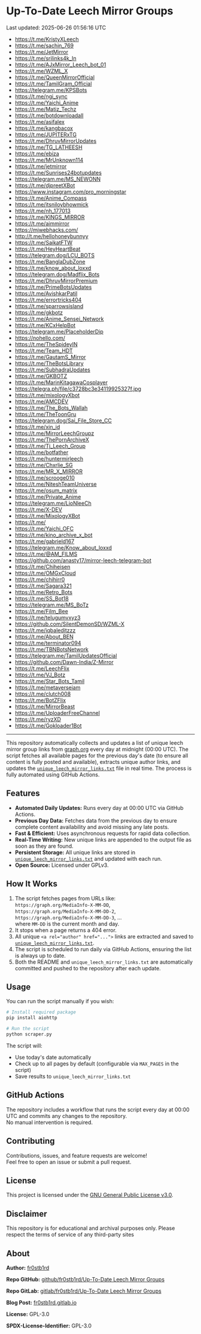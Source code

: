# Up-To-Date Leech Mirror Groups

Last updated: 2025-06-26 01:56:16 UTC

- https://t.me/KristyXLeech
- https://t.me/sachin_769
- https://t.me/JetMirror
- https://t.me/srilinks4k_In
- https://t.me/AJxMirror_Leech_bot_01
- https://t.me/WZML_X
- https://t.me/QueenMirrorOfficial
- https://t.me/TamilGram_Official
- https://telegram.me/KPSBots
- https://t.me/ngi_sync
- https://t.me/Yaichi_Anime
- https://t.me/Matiz_Techz
- https://t.me/botdownloadall
- https://t.me/asifalex
- https://t.me/kangbacox
- https://t.me/JUPITERxTG
- https://t.me/DhruvMirrorUpdates
- https://t.me/TG_LATHEESH
- https://t.me/ebiza
- https://t.me/MrUnknown114
- https://t.me/jetmirror
- https://t.me/Sunrises24botupdates
- https://telegram.me/MS_NEWONN
- https://t.me/djpreetXBot
- https://www.instagram.com/pro_morningstar
- https://t.me/Anime_Compass
- https://t.me/itsniloybhowmick
- https://t.me/nh_177013
- https://t.me/KINGS_MIRROR
- https://t.me/aimmirror
- https://mjwebhacks.com/
- http://t.me/hellohoneybunnyy
- https://t.me/SaikatFTW
- https://t.me/HeyHeartBeat
- https://telegram.dog/LCU_BOTS
- https://t.me/BanglaDubZone
- https://t.me/know_about_loxxd
- https://telegram.dog/Madflix_Bots
- https://t.me/DhruvMirrorPremium
- https://t.me/PrimeBotsUpdates
- https://t.me/AvishkarPatil
- https://t.me/errortricks404
- https://t.me/sparrowsisland
- https://t.me/gkbotz
- https://t.me/Anime_Sensei_Network
- https://t.me/KCxHelpBot
- https://telegram.me/PlaceholderDip
- https://nohello.com/
- https://t.me/TheSpideyIN
- https://t.me/Team_HDT
- https://t.me/GautamS_Mirror
- https://t.me/TheBotsLibrary
- https://t.me/SubhadraUpdates
- https://t.me/GKBOTZ
- https://t.me/MarinKitagawaCosplayer
- https://telegra.ph/file/c3728bc3e34119925327f.jpg
- https://t.me/mixologyXbot
- https://t.me/AMCDEV
- https://t.me/The_Bots_Wallah
- https://t.me/TheToonGru
- https://telegram.dog/Sai_File_Store_CC
- https://t.me/xin_id
- https://t.me/MirrorLeechGroupz
- https://t.me/ThePornArchiveX
- https://t.me/Tj_Leech_Group
- https://t.me/botfather
- https://t.me/huntermirleech
- https://t.me/Chxrlie_SG
- https://t.me/MR_X_MIRROR
- https://t.me/scrooge010
- https://t.me/NiteshTeamUniverse
- https://t.me/osum_matrix
- https://t.me/Private_Anime
- https://telegram.me/LioNleeCh
- https://t.me/X-DEV
- https://t.me/MixologyXBot
- https://t.me/
- https://t.me/Yaichi_OFC
- https://t.me/kino_archive_x_bot
- https://t.me/gabrield167
- https://telegram.me/Know_about_loxxd
- https://t.me/@AM_FILMS
- https://github.com/anasty17/mirror-leech-telegram-bot
- https://t.me/Chiheisen
- https://t.me/OMGxCloud
- https://t.me/chihirr0
- https://t.me/Sagara321
- https://t.me/Retro_Bots
- https://t.me/SS_Bot18
- https://telegram.me/MS_BoTz
- https://t.me/Film_Bee
- https://t.me/telugumvxyz3
- https://github.com/SilentDemonSD/WZML-X
- https://t.me/iqbaleditzzz
- https://t.me/About_BEN
- https://t.me/terminator094
- https://t.me/TBNBotsNetwork
- https://telegram.me/TamilUpdatesOfficial
- https://github.com/Dawn-India/Z-Mirror
- https://t.me/LeechFlix
- https://t.me/VJ_Botz
- https://t.me/Star_Bots_Tamil
- https://t.me/metaverseiam
- https://t.me/clutch008
- https://t.me/BotZFlix
- https://t.me/MirrorBeast
- https://t.me/UploaderFreeChannel
- https://t.me/ryzXD
- https://t.me/Gokloader1Bot

---

This repository automatically collects and updates a list of unique leech mirror group links from [graph.org](https://graph.org) every day at midnight (00:00 UTC). The script fetches all available pages for the previous day's date (to ensure all content is fully posted and available), extracts unique author links, and updates the [`unique_leech_mirror_links.txt`](unique_leech_mirror_links.txt) file in real time. The process is fully automated using GitHub Actions.

## Features

- **Automated Daily Updates:** Runs every day at 00:00 UTC via GitHub Actions.
- **Previous Day Data:** Fetches data from the previous day to ensure complete content availability and avoid missing any late posts.
- **Fast & Efficient:** Uses asynchronous requests for rapid data collection.
- **Real-Time Writing:** New unique links are appended to the output file as soon as they are found.
- **Persistent Storage:** All unique links are stored in [`unique_leech_mirror_links.txt`](unique_leech_mirror_links.txt) and updated with each run.
- **Open Source:** Licensed under GPLv3.

## How It Works

1. The script fetches pages from URLs like:  
   `https://graph.org/MediaInfo-X-MM-DD`,  
   `https://graph.org/MediaInfo-X-MM-DD-2`,  
   `https://graph.org/MediaInfo-X-MM-DD-3`, ...  
   where `MM-DD` is the current month and day.
2. It stops when a page returns a 404 error.
3. All unique `<a rel="author" href="...">` links are extracted and saved to [`unique_leech_mirror_links.txt`](unique_leech_mirror_links.txt).
4. The script is scheduled to run daily via GitHub Actions, ensuring the list is always up to date.
5. Both the README and `unique_leech_mirror_links.txt` are automatically committed and pushed to the repository after each update.

## Usage

You can run the script manually if you wish:

```bash
# Install required package
pip install aiohttp

# Run the script
python scraper.py
```

The script will:
- Use today's date automatically
- Check up to all pages by default (configurable via `MAX_PAGES` in the script)
- Save results to `unique_leech_mirror_links.txt`

## GitHub Actions

The repository includes a workflow that runs the script every day at 00:00 UTC and commits any changes to the repository.  
No manual intervention is required.

## Contributing

Contributions, issues, and feature requests are welcome!  
Feel free to open an issue or submit a pull request.

## License

This project is licensed under the [GNU General Public License v3.0](LICENSE).

## Disclaimer
This repository is for educational and archival purposes only. Please respect the terms of service of any third-party sites

## About

**Author:** [fr0stb1rd](https://fr0stb1rd.gitlab.io/) 

**Repo GitHub:** [github/fr0stb1rd/Up-To-Date Leech Mirror Groups](https://github.com/b1rdfr0st/Up-To-Date-Leech-Mirror-Groups)

**Repo GitLab:** [gitlab/fr0stb1rd/Up-To-Date Leech Mirror Groups](https://gitlab.com/fr0stb1rd/up-to-date-leech-mirror-groups)

**Blog Post:**  [fr0stb1rd.gitlab.io](https://fr0stb1rd.gitlab.io/posts/up-to-date-leech-mirror-groups-automatic-telegram-group-link-collector/)

**License:** GPL-3.0

**SPDX-License-Identifier:** GPL-3.0
